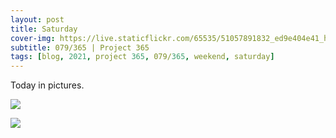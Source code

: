 ```yaml
---
layout: post
title: Saturday
cover-img: https://live.staticflickr.com/65535/51057891832_ed9e404e41_h.jpg
subtitle: 079/365 | Project 365
tags: [blog, 2021, project 365, 079/365, weekend, saturday]
---
```

<style>
  .intro-header.big-img {
    background-position:bottom
  }
</style>
Today in pictures.
<p class="post-img-wrap">
  <img src="https://live.staticflickr.com/65535/51056934217_e2ae57d0e1_h.jpg">
</p>
<p class="post-img-wrap">
  <img src="https://live.staticflickr.com/65535/51056819533_9d30f919d4_h.jpg">
</p>
